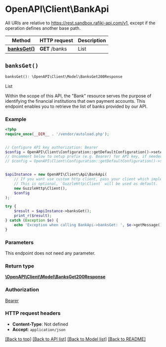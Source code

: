 # OpenAPI\Client\BankApi

All URIs are relative to https://rest.sandbox.rafiki-api.com/v1, except if the operation defines another base path.

| Method | HTTP request | Description |
| ------------- | ------------- | ------------- |
| [**banksGet()**](BankApi.md#banksGet) | **GET** /banks | List |


## `banksGet()`

```php
banksGet(): \OpenAPI\Client\Model\BanksGet200Response
```

List

Within the scope of this API, the \"Bank\" resource serves the purpose of identifying the financial institutions that own payment accounts.  This endpoint enables you to retrieve the list of banks provided by our API.

### Example

```php
<?php
require_once(__DIR__ . '/vendor/autoload.php');


// Configure API key authorization: Bearer
$config = OpenAPI\Client\Configuration::getDefaultConfiguration()->setApiKey('Authorization', 'YOUR_API_KEY');
// Uncomment below to setup prefix (e.g. Bearer) for API key, if needed
// $config = OpenAPI\Client\Configuration::getDefaultConfiguration()->setApiKeyPrefix('Authorization', 'Bearer');


$apiInstance = new OpenAPI\Client\Api\BankApi(
    // If you want use custom http client, pass your client which implements `GuzzleHttp\ClientInterface`.
    // This is optional, `GuzzleHttp\Client` will be used as default.
    new GuzzleHttp\Client(),
    $config
);

try {
    $result = $apiInstance->banksGet();
    print_r($result);
} catch (Exception $e) {
    echo 'Exception when calling BankApi->banksGet: ', $e->getMessage(), PHP_EOL;
}
```

### Parameters

This endpoint does not need any parameter.

### Return type

[**\OpenAPI\Client\Model\BanksGet200Response**](../Model/BanksGet200Response.md)

### Authorization

[Bearer](../../README.md#Bearer)

### HTTP request headers

- **Content-Type**: Not defined
- **Accept**: `application/json`

[[Back to top]](#) [[Back to API list]](../../README.md#endpoints)
[[Back to Model list]](../../README.md#models)
[[Back to README]](../../README.md)
